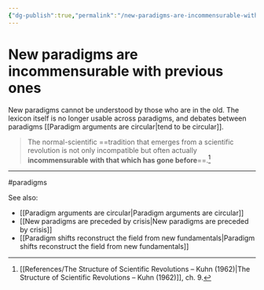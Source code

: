 ```yaml
---
{"dg-publish":true,"permalink":"/new-paradigms-are-incommensurable-with-previous-ones/"}
---
```



# New paradigms are incommensurable with previous ones

New paradigms cannot be understood by those who are in the old. The lexicon itself is no longer usable across paradigms, and debates between paradigms [[Paradigm arguments are circular\|tend to be circular]].

> The normal-scientific ==tradition that emerges from a scientific revolution is not only incompatible but often actually **incommensurable with that which has gone before**==.[^1]


---
#paradigms 

See also:
- [[Paradigm arguments are circular\|Paradigm arguments are circular]]
- [[New paradigms are preceded by crisis\|New paradigms are preceded by crisis]]
- [[Paradigm shifts reconstruct the field from new fundamentals\|Paradigm shifts reconstruct the field from new fundamentals]]

[^1]: [[References/The Structure of Scientific Revolutions – Kuhn (1962)\|The Structure of Scientific Revolutions – Kuhn (1962)]], ch. 9.